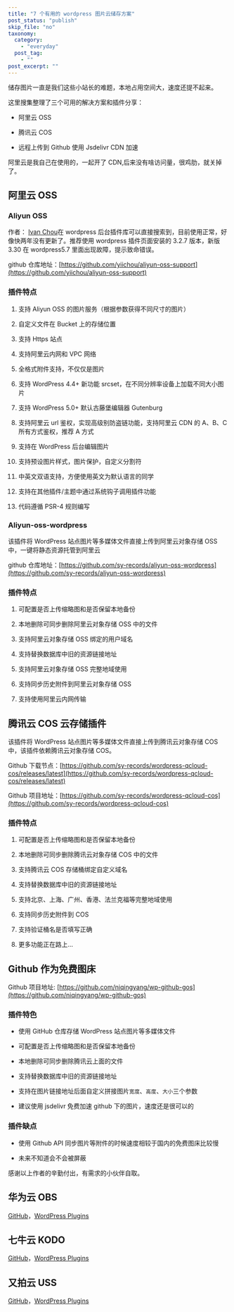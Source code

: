```yaml
---
title: "7 个有用的 wordpress 图片云储存方案"
post_status: "publish"
skip_file: "no"
taxonomy:
  category: 
    - "everyday"
  post_tag: 
    - ""
post_excerpt: ""
---
```

储存图片一直是我们这些小站长的难题，本地占用空间大，速度还提不起来。

这里搜集整理了三个可用的解决方案和插件分享：

* 阿里云 OSS

* 腾讯云 COS

* 远程上传到 Github 使用 Jsdelivr CDN 加速

阿里云是我自己在使用的，一起开了 CDN,后来没有啥访问量，很鸡肋，就关掉了。

## 阿里云 OSS

### Aliyun OSS

作者： [Ivan Chou](https://yii.im/)在 wordpress 后台插件库可以直接搜索到，目前使用正常，好像快两年没有更新了。推荐使用 wordpress 插件页面安装的 3.2.7 版本，新版 3.30 在 wordpress5.7 里面出现故障，提示致命错误。

github 仓库地址：[https://github.com/yiichou/aliyun-oss-support](https://github.com/yiichou/aliyun-oss-support)

### 插件特点

1. 支持 Aliyun OSS 的图片服务（根据参数获得不同尺寸的图片）

1. 自定义文件在 Bucket 上的存储位置

1. 支持 Https 站点

1. 支持阿里云内网和 VPC 网络

1. 全格式附件支持，不仅仅是图片

1. 支持 WordPress 4.4+ 新功能 srcset，在不同分辨率设备上加载不同大小图片

1. 支持 WordPress 5.0+ 默认古藤堡编辑器 Gutenburg

1. 支持阿里云 url 鉴权，实现高级别防盗链功能，支持阿里云 CDN 的 A、B、C 所有方式鉴权，推荐 A 方式

1. 支持在 WordPress 后台编辑图片

1. 支持预设图片样式，图片保护，自定义分割符

1. 中英文双语支持，方便使用英文为默认语言的同学

1. 支持在其他插件/主题中通过系统钩子调用插件功能

1. 代码遵循 PSR-4 规则编写

### Aliyun-oss-wordpress

该插件将 WordPress 站点图片等多媒体文件直接上传到阿里云对象存储 OSS 中，一键将静态资源托管到阿里云

github 仓库地址：[https://github.com/sy-records/aliyun-oss-wordpress](https://github.com/sy-records/aliyun-oss-wordpress)

### 插件特点

1. 可配置是否上传缩略图和是否保留本地备份

1. 本地删除可同步删除阿里云对象存储 OSS 中的文件

1. 支持阿里云对象存储 OSS 绑定的用户域名

1. 支持替换数据库中旧的资源链接地址

1. 支持阿里云对象存储 OSS 完整地域使用

1. 支持同步历史附件到阿里云对象存储 OSS

1. 支持使用阿里云内网传输

## 腾讯云 COS 云存储插件

该插件将 WordPress 站点图片等多媒体文件直接上传到腾讯云对象存储 COS 中，该插件依赖腾讯云对象存储 COS。

Github 下载节点：[https://github.com/sy-records/wordpress-qcloud-cos/releases/latest](https://github.com/sy-records/wordpress-qcloud-cos/releases/latest)

Github 项目地址：[https://github.com/sy-records/wordpress-qcloud-cos](https://github.com/sy-records/wordpress-qcloud-cos)

### 插件特点

1. 可配置是否上传缩略图和是否保留本地备份

1. 本地删除可同步删除腾讯云对象存储 COS 中的文件

1. 支持腾讯云 COS 存储桶绑定自定义域名

1. 支持替换数据库中旧的资源链接地址

1. 支持北京、上海、广州、香港、法兰克福等完整地域使用

1. 支持同步历史附件到 COS

1. 支持验证桶名是否填写正确

1. 更多功能正在路上…

## Github 作为免费图床

Github 项目地址: [https://github.com/niqingyang/wp-github-gos](https://github.com/niqingyang/wp-github-gos)

### 插件特色

* 使用 GitHub 仓库存储 WordPress 站点图片等多媒体文件

* 可配置是否上传缩略图和是否保留本地备份

* 本地删除可同步删除腾讯云上面的文件

* 支持替换数据库中旧的资源链接地址

* 支持在图片链接地址后面自定义拼接图片`宽度`、`高度`、`大小`三个参数

* 建议使用 jsdelivr 免费加速 github 下的图片，速度还是很可以的

### 插件缺点

* 使用 Github API 同步图片等附件的时候速度相较于国内的免费图床比较慢

* 未来不知道会不会被屏蔽

感谢以上作者的辛勤付出，有需求的小伙伴自取。

## 华为云 OBS

[GitHub](https://github.com/sy-records/huaweicloud-obs-wordpress)，[WordPress Plugins](https://wordpress.org/plugins/obs-huaweicloud)

## 七牛云 KODO

[GitHub](https://github.com/sy-records/qiniu-kodo-wordpress)，[WordPress Plugins](https://wordpress.org/plugins/kodo-qiniu)

## 又拍云 USS

[GitHub](https://github.com/sy-records/upyun-uss-wordpress)，[WordPress Plugins](https://wordpress.org/plugins/uss-upyun)